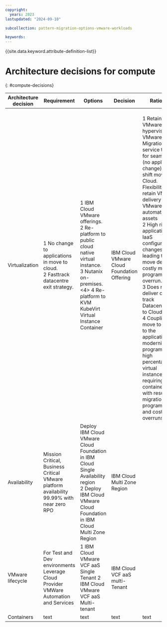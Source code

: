```yaml
---
copyright:
  years: 2023
lastupdated: "2024-09-10"

subcollection: pattern-migration-options-vmware-workloads

keywords:
---
```


{{site.data.keyword.attribute-definition-list}}

# Architecture decisions for compute

{: \#compute-decisions}

| Architecture decision | Requirement                                                                                | Options                                                                                                                                                              | Decision                                   | Rationale                                                                                                                                                                                                                                                                                                                                                                                                                                                                                                                        |
|-----------------------|--------------------------------------------------------------------------------------------|----------------------------------------------------------------------------------------------------------------------------------------------------------------------|--------------------------------------------|----------------------------------------------------------------------------------------------------------------------------------------------------------------------------------------------------------------------------------------------------------------------------------------------------------------------------------------------------------------------------------------------------------------------------------------------------------------------------------------------------------------------------------|
| Virtualization        | 1 No change to applications in move to cloud. <br> 2 Fasttrack datacentre exit strategy.        | 1 IBM Cloud VMware offerings. <br> 2 Re-platform to public cloud native virtual instance. <br> 3 Nutanix on-premises. <4> 4 Re-platform to KVM KubeVirt Virtual Instance Container | IBM Cloud VMware Cloud Foundation Offering | <br> 1 Retain VMware hypervisor, use VMware Migration service tooling for seamless (no application change) lift and shift move to Cloud. Flexibility to retain VMware delivery (skills), VMware automation assets   <br> 2 High risk for application and IaaS configuration changes leading to cloud move delay and costly migration program overrun. <br> 3 Does not deliver on fast track Datacentre exit to Cloud <br> 4 Coupling move to cloud to the application modernization program risk to high percentage of virtual instances requiring containerization with resulting migration program delays and cost overruns.  |
| Availability          | Mission Critical, Business Critical VMware platform availability 99.99% with near zero RPO | Deploy IBM Cloud VMware Cloud Foundation in IBM Cloud Single Availability region <br> 2 Deploy IBM Cloud VMware Cloud Foundation in IBM Cloud Multi Zone Region           | IBM Cloud Multi Zone Region                |                                                                                                                                                                                                                                                                                                                                                                                                                                                                                                                                  |
| VMware lifecycle      | For Test and Dev environments Leverage Cloud Provider VMWare Automation and Services       | 1 IBM Cloud VMware VCF aaS Single Tenant 2 IBM Cloud VMware VCF aaS Multi-tenant                                                                                     | IBM Cloud VCF aaS multi-Tenant             |                                                                                                                                                                                                                                                                                                                                                                                                                                                                                                                                  |
| Containers            | text                                                                                       | text                                                                                                                                                                 | text                                       | text                                                                                                                                                                                                                                                                                                                                                                                                                                                                                                                             |
